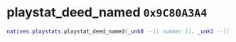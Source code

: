 # playstat_deed_named `0x9C80A3A4`

```lua
natives.playstats.playstat_deed_named(_unk0 --[[ number ]], _unk1 --[[ number ]], _unk2 --[[ number ]], _unk3 --[[ number ]], _unk4 --[[ number ]])
```